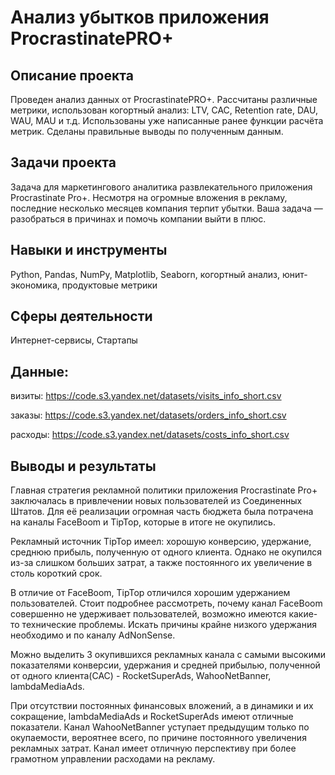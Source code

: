 # Анализ убытков приложения ProcrastinatePRO+

## Описание проекта
Проведен анализ данных от ProcrastinatePRO+.
Рассчитаны различные метрики, использован когортный анализ: LTV, CAC, Retention rate, DAU, WAU, MAU и т.д. Использованы уже написанные ранее функции расчёта метрик. Сделаны правильные выводы по полученным данным.

## Задачи проекта
Задача для маркетингового аналитика развлекательного приложения Procrastinate Pro+. Несмотря на огромные вложения в рекламу, последние несколько месяцев компания терпит убытки. Ваша задача — разобраться в причинах и помочь компании выйти в плюс.

## Навыки и инструменты
Python, Pandas, NumPy, Matplotlib, Seaborn, когортный анализ, юнит-экономика, продуктовые метрики

## Сферы деятельности
Интернет-сервисы, Стартапы

## Данные: 
визиты: https://code.s3.yandex.net/datasets/visits_info_short.csv

заказы: https://code.s3.yandex.net/datasets/orders_info_short.csv

расходы: https://code.s3.yandex.net/datasets/costs_info_short.csv

## Выводы и результаты
Главная стратегия рекламной политики приложения Procrastinate Pro+ заключалась в привлечении новых пользователей из Соединенных Штатов. Для её реализации огромная часть бюджета была потрачена на каналы FaceBoom и TipTop, которые в итоге не окупились.

Рекламный источник TipTop имеел: хорошую конверсию, удержание, среднюю прибыль, полученную от одного клиента. Однако не окупился из-за слишком больших затрат, а также постоянного их увеличение в столь короткий срок. 

В отличие от FaceBoom, TipTop отличился хорошим удержанием пользователей. Стоит подробнее рассмотреть, почему канал FaceBoom совершенно не удерживает пользователей, возможно имеются какие-то технические проблемы. Искать причины крайне низкого удержания необходимо и по каналу AdNonSense.


Можно выделить 3 окупившихся рекламных канала с самыми высокими показателями конверсии, удержания и средней прибылью, полученной от одного клиента(CAC) - RocketSuperAds, WahooNetBanner, lambdaMediaAds.

При отсутствии постоянных финансовых вложений, а в динамики и их сокращение, lambdaMediaAds и RocketSuperAds имеют отличные показатели. Канал WahooNetBanner уступает предыдущим только по окупаемости, вероятнее всего, по причине постоянного увеличения рекламных затрат. Канал имеет отличную перспективу при более грамотном управлении расходами на рекламу.
